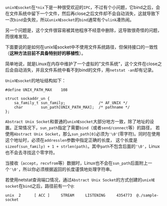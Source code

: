 `unix域socket`在`*nix`下是一种很受欢迎的`IPC`，不过有个小问题，它bind之后，会在文件系统中留下一个文件，然后再close之后文件却不会自动消失，这就导致下一次`bind`会失败，所以`unix域socket`的`bind`通常有个`ulink`凑热闹。

另一个问题是，这个文件很容易被其他程序不经意中删除，这导致很奇怪的问题，而很难发现。

下面要说的是如何在unix域socket中不使用文件系统路径，但保持接口的一致性（**这种方法目前不具备特别好的移植性**）。

简单地说，就是Linux在内存中维护了一个虚拟的"文件系统"，这个文件在close之后会自动消失，并且文件系统中看不到bind的文件，用`netstat -an`却有记录。

`Unix域socket`的地址结构如下：

```
#define UNIX_PATH_MAX    108

struct sockaddr_un {
    sa_family_t sun_family;               /* AF_UNIX */
    char        sun_path[UNIX_PATH_MAX];  /* pathname */
};

```
`Abstract Unix Socket`和普通的`unix域socket`大部分地方一致，除了地址的设置。正常情况下，`sun_path`指定了需要`bind`（或者`send/connect`等）的路径，
若使用`Abstract Unix Socket`，那么`sun_path[0]`必须为`'\0'`(零字符)。同时在使用这个地址时，必须在`addresslen`参数中指定正确的长度，
这个长度是`sizeof(sun_family) + 1 + strlen(path)`。其中`path`不包含后面的`'\0'`，Linux也不会去寻找这个零字符。

当接收（`accept`，`recvfrom`等）数据时，Linux也不会在`sun_path`后面附上一个`'\0'`，所以你必须根据返回的长度谨慎地处理字符串。

若使用netstat查询端口情况，通过`Abstract Unix Socket`的方式创建的`unix域socket`在`bind`之后，路径前有一个`@`:

```
unix  2      [ ACC ]     STREAM     LISTENING     4354773  @./sample-socket

```
